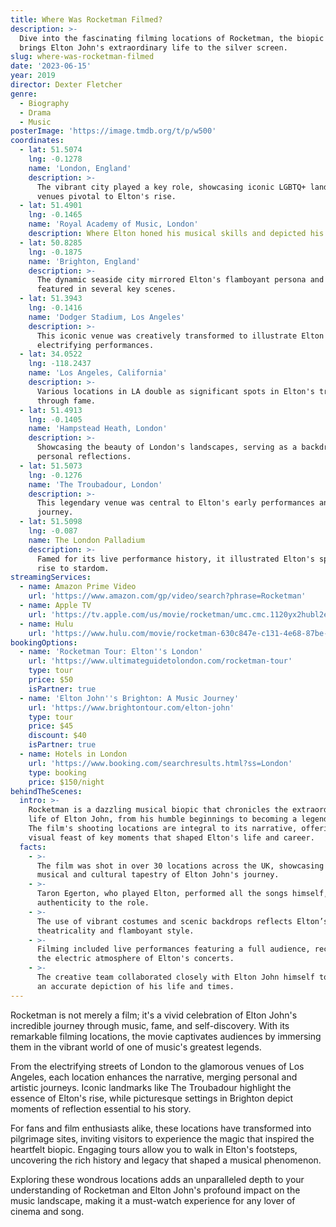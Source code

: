 ```yaml
---
title: Where Was Rocketman Filmed?
description: >-
  Dive into the fascinating filming locations of Rocketman, the biopic that
  brings Elton John's extraordinary life to the silver screen.
slug: where-was-rocketman-filmed
date: '2023-06-15'
year: 2019
director: Dexter Fletcher
genre:
  - Biography
  - Drama
  - Music
posterImage: 'https://image.tmdb.org/t/p/w500'
coordinates:
  - lat: 51.5074
    lng: -0.1278
    name: 'London, England'
    description: >-
      The vibrant city played a key role, showcasing iconic LGBTQ+ landmarks and
      venues pivotal to Elton's rise.
  - lat: 51.4901
    lng: -0.1465
    name: 'Royal Academy of Music, London'
    description: Where Elton honed his musical skills and depicted his early aspirations.
  - lat: 50.8285
    lng: -0.1875
    name: 'Brighton, England'
    description: >-
      The dynamic seaside city mirrored Elton's flamboyant persona and is
      featured in several key scenes.
  - lat: 51.3943
    lng: -0.1416
    name: 'Dodger Stadium, Los Angeles'
    description: >-
      This iconic venue was creatively transformed to illustrate Elton's
      electrifying performances.
  - lat: 34.0522
    lng: -118.2437
    name: 'Los Angeles, California'
    description: >-
      Various locations in LA double as significant spots in Elton's trajectory
      through fame.
  - lat: 51.4913
    lng: -0.1405
    name: 'Hampstead Heath, London'
    description: >-
      Showcasing the beauty of London's landscapes, serving as a backdrop for
      personal reflections.
  - lat: 51.5073
    lng: -0.1276
    name: 'The Troubadour, London'
    description: >-
      This legendary venue was central to Elton's early performances and musical
      journey.
  - lat: 51.5098
    lng: -0.087
    name: The London Palladium
    description: >-
      Famed for its live performance history, it illustrated Elton's spectacular
      rise to stardom.
streamingServices:
  - name: Amazon Prime Video
    url: 'https://www.amazon.com/gp/video/search?phrase=Rocketman'
  - name: Apple TV
    url: 'https://tv.apple.com/us/movie/rocketman/umc.cmc.1120yx2hubl2eca7kzit5bllf'
  - name: Hulu
    url: 'https://www.hulu.com/movie/rocketman-630c847e-c131-4e68-87be-773324a3acd7'
bookingOptions:
  - name: 'Rocketman Tour: Elton''s London'
    url: 'https://www.ultimateguidetolondon.com/rocketman-tour'
    type: tour
    price: $50
    isPartner: true
  - name: 'Elton John''s Brighton: A Music Journey'
    url: 'https://www.brightontour.com/elton-john'
    type: tour
    price: $45
    discount: $40
    isPartner: true
  - name: Hotels in London
    url: 'https://www.booking.com/searchresults.html?ss=London'
    type: booking
    price: $150/night
behindTheScenes:
  intro: >-
    Rocketman is a dazzling musical biopic that chronicles the extraordinary
    life of Elton John, from his humble beginnings to becoming a legendary icon.
    The film's shooting locations are integral to its narrative, offering a
    visual feast of key moments that shaped Elton's life and career.
  facts:
    - >-
      The film was shot in over 30 locations across the UK, showcasing the rich
      musical and cultural tapestry of Elton John's journey.
    - >-
      Taron Egerton, who played Elton, performed all the songs himself, bringing
      authenticity to the role.
    - >-
      The use of vibrant costumes and scenic backdrops reflects Elton’s
      theatricality and flamboyant style.
    - >-
      Filming included live performances featuring a full audience, recreating
      the electric atmosphere of Elton's concerts.
    - >-
      The creative team collaborated closely with Elton John himself to ensure
      an accurate depiction of his life and times.
---
```


<RocketmanGuide />

Rocketman is not merely a film; it's a vivid celebration of Elton John's incredible journey through music, fame, and self-discovery. With its remarkable filming locations, the movie captivates audiences by immersing them in the vibrant world of one of music's greatest legends.

From the electrifying streets of London to the glamorous venues of Los Angeles, each location enhances the narrative, merging personal and artistic journeys. Iconic landmarks like The Troubadour highlight the essence of Elton's rise, while picturesque settings in Brighton depict moments of reflection essential to his story.

For fans and film enthusiasts alike, these locations have transformed into pilgrimage sites, inviting visitors to experience the magic that inspired the heartfelt biopic. Engaging tours allow you to walk in Elton's footsteps, uncovering the rich history and legacy that shaped a musical phenomenon.

Exploring these wondrous locations adds an unparalleled depth to your understanding of Rocketman and Elton John's profound impact on the music landscape, making it a must-watch experience for any lover of cinema and song.
